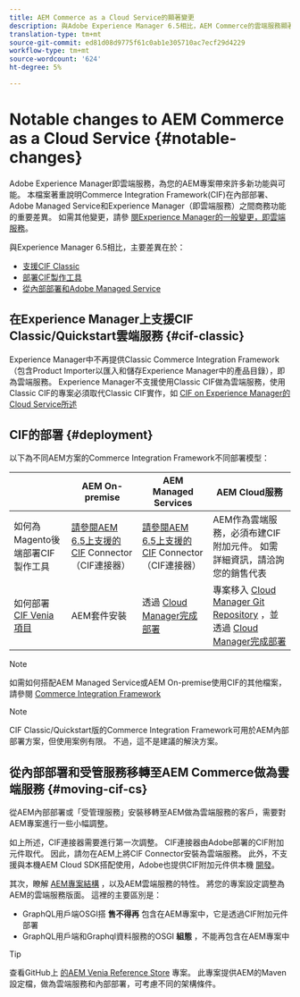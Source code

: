 ```yaml
---
title: AEM Commerce as a Cloud Service的顯著變更
description: 與Adobe Experience Manager 6.5相比，AEM Commerce的雲端服務顯著變更。
translation-type: tm+mt
source-git-commit: ed81d08d9775f61c0ab1e305710ac7ecf29d4229
workflow-type: tm+mt
source-wordcount: '624'
ht-degree: 5%

---
```



# Notable changes to AEM Commerce as a Cloud Service {#notable-changes}

Adobe Experience Manager即雲端服務，為您的AEM專案帶來許多新功能與可能。 本檔案著重說明Commerce Integration Framework(CIF)在內部部署、Adobe Managed Service和Experience Manager（即雲端服務）之間商務功能的重要差異。 如需其他變更，請參 [閱Experience Manager的一般變更，即雲端服務](/help/release-notes/aem-cloud-changes.md)。

與Experience Manager 6.5相比，主要差異在於：
* [支援CIF Classic](#cif-classic)
* [部署CIF製作工具](#cif-tools)
* [從內部部署和Adobe Managed Service](#moving-cif-cs)

## 在Experience Manager上支援CIF Classic/Quickstart雲端服務 {#cif-classic}

Experience Manager中不再提供Classic Commerce Integration Framework（包含Product Importer以匯入和儲存Experience Manager中的產品目錄），即為雲端服務。 Experience Manager不支援使用Classic CIF做為雲端服務，使用Classic CIF的專案必須取代Classic CIF實作，如 [CIF on Experience Manager的Cloud Service所述](https://docs.adobe.com/content/help/en/experience-manager-cloud-service/commerce/architecture/magento.html#overview)

## CIF的部署 {#deployment}

以下為不同AEM方案的Commerce Integration Framework不同部署模型：

|  | AEM On-premise | AEM Managed Services | AEM Cloud服務 |
|-------------     |-----------|-----------|-----------|
| 如何為Magento後端部署CIF製作工具 | [請參閱AEM 6.5上支援的CIF](https://github.com/adobe/commerce-cif-connector/blob/master/README.md) Connector（CIF連接器） | [請參閱AEM 6.5上支援的CIF](https://github.com/adobe/commerce-cif-connector/blob/master/README.md) Connector（CIF連接器） | AEM作為雲端服務，必須布建CIF附加元件。 如需詳細資訊，請洽詢您的銷售代表 |
| 如何部署 [CIF Venia項目](https://github.com/adobe/aem-cif-guides-venia) | AEM套件安裝 | 透過 [Cloud Manager完成部署](https://docs.adobe.com/content/help/zh-Hant/experience-manager-cloud-manager/using/introduction-to-cloud-manager.html) | 專案移入 [Cloud Manager Git Repository](https://docs.adobe.com/content/help/zh-Hant/experience-manager-cloud-service/implementing/managing-code/integrating-with-git.html) ，並透過 [Cloud Manager完成部署](https://docs.adobe.com/content/help/zh-Hant/experience-manager-cloud-service/implementing/deploying/overview.html) |

>[!NOTE]
>
>如需如何搭配AEM Managed Service或AEM On-premise使用CIF的其他檔案，請參閱 [Commerce Integration Framework](https://www.adobe.io/apis/experiencecloud/commerce-integration-framework/getting-started.html)

>[!Note]
>
>CIF Classic/Quickstart版的Commerce Integration Framework可用於AEM內部部署方案，但使用案例有限。 不過，這不是建議的解決方案。

## 從內部部署和受管服務移轉至AEM Commerce做為雲端服務 {#moving-cif-cs}

從AEM內部部署或「受管理服務」安裝移轉至AEM做為雲端服務的客戶，需要對AEM專案進行一些小幅調整。

如上所述，CIF連接器需要進行第一次調整。 CIF連接器由Adobe部署的CIF附加元件取代。 因此，請勿在AEM上將CIF Connector安裝為雲端服務。 此外，不支援與本機AEM Cloud SDK搭配使用，Adobe也提供CIF附加元件供本機 [開發](develop.md)。

其次，瞭解 [AEM專案結構](https://docs.adobe.com/content/help/zh-Hant/experience-manager-cloud-service/implementing/developing/aem-project-content-package-structure.html) ，以及AEM雲端服務的特性。 將您的專案設定調整為AEM的雲端服務版面。
這裡的主要區別是：

* GraphQL用戶端OSGI搭 **售不得再** 包含在AEM專案中，它是透過CIF附加元件部署
* GraphQL用戶端和Graphql資料服務的OSGI **組態** ，不能再包含在AEM專案中

>[!TIP]
>
>查看GitHub上 [的AEM Venia Reference Store](https://github.com/adobe/aem-cif-guides-venia) 專案。 此專案提供AEM的Maven設定檔，做為雲端服務和內部部署，可考慮不同的架構條件。
